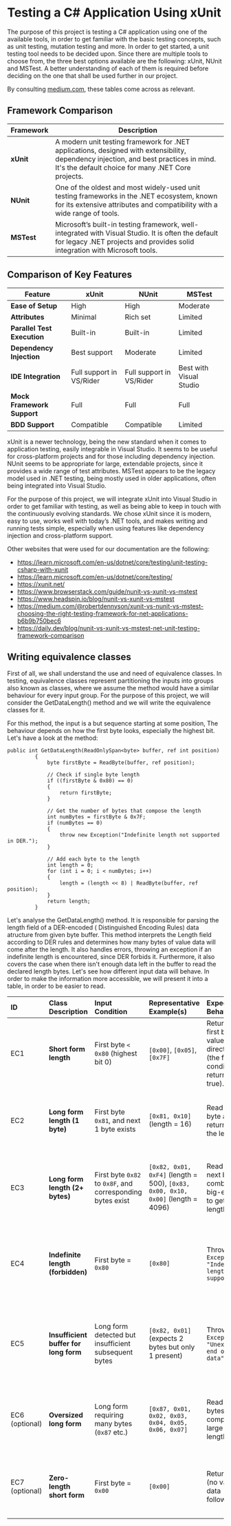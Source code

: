 # Testing a C# Application Using xUnit

The purpose of this project is testing a C# application using one of the available tools, in order to get familiar with the basic testing concepts, such as unit testing, mutation testing and more. In order to get started, a unit testing tool needs to be decided upon. Since there are multiple tools to choose from, the three best options available are the following: xUnit, NUnit and MSTest. A better understanding of each of them is required before deciding on the one that shall be used further in our project.

By consulting [medium.com](https://medium.com/@robertdennyson/xunit-vs-nunit-vs-mstest-choosing-the-right-testing-framework-for-net-applications-b6b9b750bec6), these tables come across as relevant.  

## Framework Comparison

| Framework | Description |
|----------|-------------|
| **xUnit** | A modern unit testing framework for .NET applications, designed with extensibility, dependency injection, and best practices in mind. It's the default choice for many .NET Core projects. |
| **NUnit** | One of the oldest and most widely-used unit testing frameworks in the .NET ecosystem, known for its extensive attributes and compatibility with a wide range of tools. |
| **MSTest** | Microsoft’s built-in testing framework, well-integrated with Visual Studio. It is often the default for legacy .NET projects and provides solid integration with Microsoft tools. |

## Comparison of Key Features

| Feature | xUnit | NUnit | MSTest |
|--------|-------|-------|--------|
| **Ease of Setup** | High | High | Moderate |
| **Attributes** | Minimal | Rich set | Limited |
| **Parallel Test Execution** | Built-in | Built-in | Limited |
| **Dependency Injection** | Best support | Moderate | Limited |
| **IDE Integration** | Full support in VS/Rider | Full support in VS/Rider | Best with Visual Studio |
| **Mock Framework Support** | Full | Full | Full |
| **BDD Support** | Compatible | Compatible | Limited |


xUnit is a newer technology, being the new standard when it comes to application testing, easily integrable in Visual Studio. It seems to be useful for cross-platform projects and for those including dependency injection. NUnit seems to be appropriate for large, extendable projects, since it provides a wide range of test attributes. MSTest appears to be the legacy model used in .NET testing, being mostly used in older applications, often being integrated into Visual Studio.

For the purpose of this project, we will integrate xUnit into Visual Studio in order to get familiar with testing, as well as being able to keep in touch with the continuously evolving standards. We chose xUnit since it is modern, easy to use, works well with today’s .NET tools, and makes writing and running tests simple, especially when using features like dependency injection and cross-platform support.


Other websites that were used for our documentation are the following:
- https://learn.microsoft.com/en-us/dotnet/core/testing/unit-testing-csharp-with-xunit
- https://learn.microsoft.com/en-us/dotnet/core/testing/
- https://xunit.net/
- https://www.browserstack.com/guide/nunit-vs-xunit-vs-mstest
- https://www.headspin.io/blog/nunit-vs-xunit-vs-mstest
- https://medium.com/@robertdennyson/xunit-vs-nunit-vs-mstest-choosing-the-right-testing-framework-for-net-applications-b6b9b750bec6
- https://daily.dev/blog/nunit-vs-xunit-vs-mstest-net-unit-testing-framework-comparison

## Writing equivalence classes  

First of all, we shall understand the use and need of equivalence classes. In testing, equivalence classes represent partitioning the inputs into groups also known as classes, where we assume the method would have a similar behaviour for every input group. For the purpose of this project, we will consider the GetDataLength() method and we will write the equivalence classes for it.  

For this method, the input is a but sequence starting at some position, The behaviour depends on how the first byte looks, especially the highest bit. Let's have a look at the method: 

```
public int GetDataLength(ReadOnlySpan<byte> buffer, ref int position)
         {
             byte firstByte = ReadByte(buffer, ref position);
 
             // Check if single byte length 
             if ((firstByte & 0x80) == 0)
             {
                 return firstByte;
             }
 
             // Get the number of bytes that compose the length
             int numBytes = firstByte & 0x7F;
             if (numBytes == 0)
             {
                 throw new Exception("Indefinite length not supported in DER.");
             }
 
             // Add each byte to the length
             int length = 0;
             for (int i = 0; i < numBytes; i++)
             {
                 length = (length << 8) | ReadByte(buffer, ref position);
             }
             return length;
         }

```

Let's analyse the GetDataLength() method. It is responsible for parsing the length field of a DER-encoded  ( Distinguished Encoding Rules) data atructure from  given byte buffer. This method interprets the Length field according to DER rules and determines how many bytes of value data will come after the length. It also handles errors, throwing an exception if an indefinite length is encountered, since DER forbids it. Furthermore, it also covers the case when there isn't enough data left in the buffer to read the declared length bytes. Let's see how different input data will behave. In order to make the information more accessible, we will present it into a table, in order to be easier to read.

| **ID** | **Class Description** | **Input Condition** | **Representative Example(s)** | **Expected Behavior** | **Justification** | **Explanation** |
|:------|:-----------------------|:--------------------|:-------------------------------|:----------------------|:------------------|:----------------|
| EC1 | **Short form length** | First byte `< 0x80` (highest bit 0) | `[0x00]`, `[0x05]`, `[0x7F]` | Return the first byte value directly (the first if condition returns true). | Short form is common for small data (0–127 bytes) and must be handled correctly. | No extra bytes are read. Length fits in the first byte. |
| EC2 | **Long form length (1 byte)** | First byte `0x81`, and next 1 byte exists | `[0x81, 0x10]` (length = 16) | Read 1 next byte and return as the length. | Needed to support data >127 bytes; requires reading extra byte correctly. | MSB is 1, low bits = 1; requires one byte of actual length value. |
| EC3 | **Long form length (2+ bytes)** | First byte `0x82` to `0x8F`, and corresponding bytes exist | `[0x82, 0x01, 0xF4]` (length = 500), `[0x83, 0x00, 0x10, 0x00]` (length = 4096) | Read N next bytes, combine big-endian to get length. | Critical for handling larger structures like certificates, blobs, etc. | Multiple bytes are combined left-to-right (big-endian) to form large length. |
| EC4 | **Indefinite length (forbidden)** | First byte = `0x80` | `[0x80]` | Throw `Exception: "Indefinite length not supported"` | DER strictly forbids indefinite length; must reject it immediately. | Indefinite lengths are BER feature; DER must have explicit, finite lengths. |
| EC5 | **Insufficient buffer for long form** | Long form detected but insufficient subsequent bytes | `[0x82, 0x01]` (expects 2 bytes but only 1 present) | Throw `Exception: "Unexpected end of data"` | Prevents reading out of bounds; critical for memory safety. | Detects buffer underflow conditions when claimed length bytes are missing. |
| EC6 (optional) | **Oversized long form** | Long form requiring many bytes (`0x87` etc.) | `[0x87, 0x01, 0x02, 0x03, 0x04, 0x05, 0x06, 0x07]` | Read many bytes and compute large length. | Tests resilience against absurdly large but valid inputs. | Defends against potential denial-of-service or memory abuse attacks. |
| EC7 (optional) | **Zero-length short form** | First byte = `0x00` | `[0x00]` | Return 0 (no value data follows) | Some objects (e.g., NULL) legally have zero length; must be handled. | No error: a valid case where the encoded object has no value content. |
